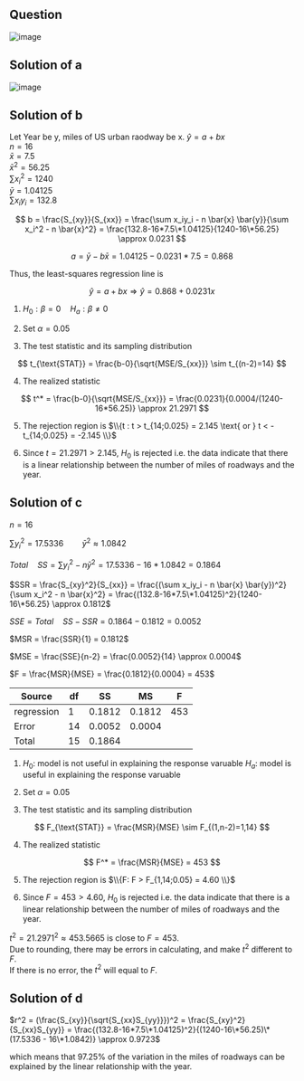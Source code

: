 ## Question

![image](https://github.com/user-attachments/assets/9ba774fe-1785-4eb1-bcaa-1e62c47224a7)

## Solution of a

![image](https://github.com/user-attachments/assets/b4c41bee-873a-43a7-910c-86e2b3619f71)

## Solution of b
Let Year be y, miles of US urban raodway be x.
$\hat{y} = a + bx$  
$n = 16$  
$\bar{x} = 7.5$  
$\bar{x}^2 = 56.25$  
$\sum x_i^2 = 1240$  
$\bar{y}=1.04125$  
$\sum x_iy_i = 132.8$

$$
b = \frac{S_{xy}}{S_{xx}} = \frac{\sum x_iy_i - n \bar{x} \bar{y}}{\sum x_i^2 - n \bar{x}^2} = \frac{132.8-16*7.5\*1.04125}{1240-16\*56.25} \approx 0.0231
$$

$$
a = \bar{y} - b \bar{x} = 1.04125 - 0.0231*7.5 = 0.868
$$

Thus, the least-squares regression line is

$$
\hat{y} = a + bx \Rightarrow \hat{y} = 0.868 + 0.0231x
$$

1. $H_0: \beta = 0 \quad H_a: \beta \neq 0$  

2. Set $\alpha = 0.05$  

3. The test statistic and its sampling distribution

$$
t_{\text{STAT}} = \frac{b-0}{\sqrt{MSE/S_{xx}}} \sim t_{(n-2)=14}
$$

4. The realized statistic

$$
t^* = \frac{b-0}{\sqrt{MSE/S_{xx}}} = \frac{0.0231}{0.0004/(1240-16*56.25)} \approx 21.2971  
$$

5. The rejection region is $\\{t : t > t_{14;0.025} = 2.145 \text{ or } t < -t_{14;0.025} = -2.145 \\}$  

6. Since $t = 21.2971 > 2.145$, $H_0$ is rejected i.e. the data indicate that there is a linear relationship between the number of miles of roadways and the year.
## Solution of c

$n = 16$  

$\sum y_i^2 = 17.5336 \quad \quad \bar{y}^2 \approx 1.0842$  

$Total \quad SS = \sum y_i^2 - n \bar{y}^2 = 17.5336 - 16*1.0842 = 0.1864$  

$SSR = \frac{S_{xy}^2}{S_{xx}} = \frac{(\sum x_iy_i - n \bar{x} \bar{y})^2}{\sum x_i^2 - n \bar{x}^2} = \frac{(132.8-16*7.5\*1.04125)^2}{1240-16\*56.25} \approx 0.1812$  

$SSE = Total \quad SS - SSR = 0.1864 - 0.1812 = 0.0052$  
  
$MSR = \frac{SSR}{1} = 0.1812$  
  
$MSE = \frac{SSE}{n-2} = \frac{0.0052}{14} \approx 0.0004$  
  
$F = \frac{MSR}{MSE} = \frac{0.1812}{0.0004} = 453$  
  
| Source     |  df | SS     | MS     | F      |
|------------|-----|--------|--------|--------|
| regression |  1  | 0.1812 | 0.1812 | 453    |
| Error      | 14  | 0.0052 | 0.0004 |        |
| Total      | 15  | 0.1864 |        |        |

1. $H_0:$ model is not useful in explaining the response varuable
$H_a:$ model is useful in explaining the response varuable  
  
2. Set $\alpha = 0.05$  
  
3. The test statistic and its sampling distribution  

$$
F_{\text{STAT}} = \frac{MSR}{MSE} \sim F_{(1,n-2)=1,14}
$$

4. The realized statistic

$$
F^* = \frac{MSR}{MSE} = 453 
$$

5. The rejection region is $\\{F: F > F_{1,14;0.05} = 4.60 \\}$ 
  
6. Since $F = 453 > 4.60$, $H_0$ is rejected i.e. the data indicate that there is a linear relationship between the number of miles of roadways and the year.  

$t^2 = 21.2971^2 \approx 453.5665$ is close to $F=453$.  
Due to rounding, there may be errors in calculating, and make $t^2$ different to $F$.  
If there is no error, the $t^2$ will equal to $F$.  

## Solution of d

$r^2 = (\frac{S_{xy}}{\sqrt{S_{xx}S_{yy}}})^2 = \frac{S_{xy}^2}{S_{xx}S_{yy}} = \frac{(132.8-16*7.5\*1.04125)^2}{(1240-16\*56.25)\*(17.5336 - 16\*1.0842)} \approx 0.9723$  

which means that 97.25% of the variation in the miles of roadways can be explained by the linear relationship with the year.  
